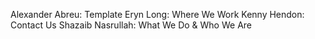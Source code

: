 Alexander Abreu: Template
Eryn Long: Where We Work
Kenny Hendon: Contact Us
Shazaib Nasrullah: What We Do & Who We Are